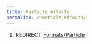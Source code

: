 ```yaml
---
title: Particle effects
permalink: /Particle_effects/
---
```


1.  REDIRECT [Formats/Particle](Formats_Particle "wikilink")
